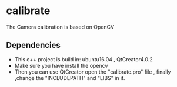 # calibrate
The Camera calibration is based on OpenCV 

## Dependencies
- This c++ project is build in: ubuntu16.04 , QtCreator4.0.2 
- Make sure you have install the opencv
- Then you can use QtCreator open the "calibrate.pro" file , finally ,change the "INCLUDEPATH" and  "LIBS" in it.

